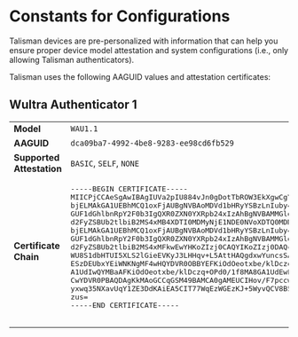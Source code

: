 # Constants for Configurations

Talisman devices are pre-personalized with information that can help you ensure proper device model attestation and system configurations (i.e., only allowing Talisman authenticators).

Talisman uses the following AAGUID values and attestation certificates:

## Wultra Authenticator 1

<table>
<tr>
    <td><strong>Model</strong></td>
    <td><code>WAU1.1</code></td>
</tr>
<tr>
    <td><strong>AAGUID</strong></td>
    <td><code>dca09ba7-4992-4be8-9283-ee98cd6fb529</code></td>
</tr>
<tr>
    <td><strong>Supported Attestation</strong></td>
    <td><code>BASIC</code>, <code>SELF</code>, <code>NONE</code></td>
</tr>
<tr>
    <td><strong>Certificate Chain</strong></td> 
    <td>
      <pre>
-----BEGIN CERTIFICATE-----
MIICPjCCAeSgAwIBAgIUVa2pIU884vJn0gDotTbROW3EkXgwCgYIKoZIzj0EAwIw
bjELMAkGA1UEBhMCQ1oxFjAUBgNVBAoMDVd1bHRyYSBzLnIuby4xIjAgBgNVBAsM
GUF1dGhlbnRpY2F0b3IgQXR0ZXN0YXRpb24xIzAhBgNVBAMMGld1bHRyYSBIYXJk
d2FyZSBUb2tlbiB2MS4xMB4XDTI0MDMyNjE1NDE0NVoXDTQ0MDMyMTE1NDE0NVow
bjELMAkGA1UEBhMCQ1oxFjAUBgNVBAoMDVd1bHRyYSBzLnIuby4xIjAgBgNVBAsM
GUF1dGhlbnRpY2F0b3IgQXR0ZXN0YXRpb24xIzAhBgNVBAMMGld1bHRyYSBIYXJk
d2FyZSBUb2tlbiB2MS4xMFkwEwYHKoZIzj0CAQYIKoZIzj0DAQcDQgAEk7B/g/Do
WU8S1dbHTUI5XLS2lGieEVKyJ3LHHqv+L5AttHAQgdxwYuncsSA23W8Gzfkd4xq/
ESzDEUbxYEiWNKNgMF4wHQYDVR0OBBYEFKiOdOeotxbe/klDczq+OPd0/1f8MB8G
A1UdIwQYMBaAFKiOdOeotxbe/klDczq+OPd0/1f8MA8GA1UdEwEB/wQFMAMCAQEw
CwYDVR0PBAQDAgKkMAoGCCqGSM49BAMCA0gAMEUCIHov/F7pccwenVxhg0opdM1K
yxwq35NXavUqY1ZE3DdKAiEA5CIT77WqEzWGEzKJ+5WyvQCV8B5VIZu0+kYDDchR
zus=
-----END CERTIFICATE-----
      </pre>
    </td>
</tr>
